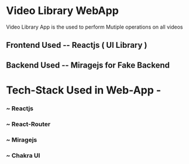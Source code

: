 # Video Library WebApp 
 Video Library App is the used to perform Mutiple  operations on all videos  

 <h2>  Frontend Used -- Reactjs (  UI  Library ) </h2> 
 <h2>  Backend Used  -- Miragejs for Fake Backend </h2> 

 # Tech-Stack  Used in Web-App -
 <h3> ~ Reactjs  </h3>
 <h3> ~ React-Router </h3>
 <h3> ~ Miragejs  </h3>
 <h3> ~ Chakra UI  </h3>
 

